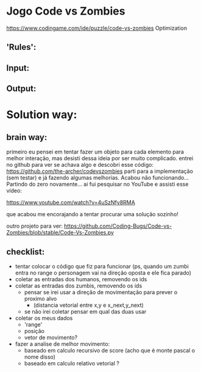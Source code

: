 # Jogo Code vs Zombies
https://www.codingame.com/ide/puzzle/code-vs-zombies
Optimization

## 'Rules':

## Input:

## Output:

# Solution way:
## brain way:

primeiro eu pensei em tentar fazer um objeto para cada elemento para melhor interação, mas desisti dessa ideia por ser muito complicado.
entrei no github para ver se achava algo e descobri esse código:
https://github.com/the-archer/codevszombies
parti para a implementação (sem testar) e já fazendo algumas melhorias.
Acabou não funcionando...
Partindo do zero novamente...
ai fui pesquisar no YouTube e assisti esse vídeo:

https://www.youtube.com/watch?v=4uSzNfy8RMA

que acabou me encorajando a tentar procurar uma solução sozinho!

outro projeto para ver:
https://github.com/Coding-Bugs/Code-vs-Zombies/blob/stable/Code-Vs-Zombies.py

## checklist:
- tentar colocar o código que fiz para funcionar (ps, quando um zumbi entra no range o personagem vai na direção oposta e ele fica parado)
- coletar as entradas dos humanos, removendo os ids
- coletar as entradas dos zumbis, removendo os ids
  - pensar se irei usar a direção de movimentação para prever o proximo alvo
    - (distancia vetorial entre x,y e x_next,y_next)
  - se não irei coletar pensar em qual das duas usar
- coletar os meus dados
  - 'range'
  - posição
  - vetor de movimento?
- fazer a analise de melhor movimento:
  - baseado em calculo recursivo de score (acho que é monte pascal o nome disso)
  - baseado em calculo relativo vetorial ?